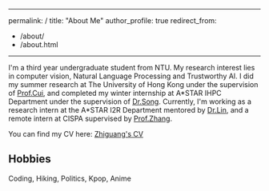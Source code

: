 ----
permalink: /
title: "About Me"
author_profile: true
redirect_from: 
  - /about/
  - /about.html
----



I'm a third year undergraduate student from NTU. My research interest lies in computer vision, Natural Language Processing and Trustworthy AI.
I did my summer research at The University of Hong Kong under the supervision of [Prof.Cui](https://i.cs.hku.hk/~heming/), and completed my winter internship at A\*STAR IHPC Department under the supervision of [Dr.Song](https://sites.google.com/view/yutingsong/home). Currently, I'm working as a research intern at the A\*STAR I2R Department mentored by [Dr.Lin](https://thomaslin1990.github.io), and a remote intern at CISPA supervised by [Prof.Zhang](https://yangzhangalmo.github.io/).

You can find my CV here: [Zhiguang's CV](../assets/CV.pdf)

Hobbies
------


Coding, Hiking, Politics, Kpop, Anime
